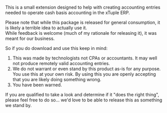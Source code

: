 This is a small extension designed to help with creating accounting entries needed to operate cash basis accounting in the xTuple
ERP.  

Please note that while this package is released for general consumption, it is likely a terrible idea to actually use it.  
While feedback is welcome (much of my rationale for releasing it), it was meant for our business.

So if you do download and use this keep in mind:
1. This was made by technologists not CPAs or accountants.  It may well not produce remotely valid accounting entries.
2. We do not warrant or even stand by this product as-is for any purpose.  You use this at your own risk.  By using this you are openly accepting that you are likely doing something wrong.  
3. You have been warned.

If you are qualified to take a look and determine if it "does the right thing", please feel free to do so... we'd love to be able to release this as something we stand by.
